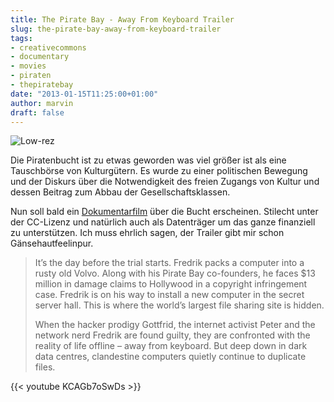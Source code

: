 ```yaml
---
title: The Pirate Bay - Away From Keyboard Trailer
slug: the-pirate-bay-away-from-keyboard-trailer
tags:
- creativecommons
- documentary
- movies
- piraten
- thepiratebay
date: "2013-01-15T11:25:00+01:00"
author: marvin
draft: false
---
```

![Low-rez](/images/Low-rez.jpg)

Die Piratenbucht ist zu etwas geworden was viel größer ist als eine
Tauschbörse von Kulturgütern. Es wurde zu einer politischen Bewegung und
der Diskurs über die Notwendigkeit des freien Zugangs von Kultur und
dessen Beitrag zum Abbau der Gesellschaftsklassen.

Nun soll bald ein [Dokumentarfilm](http://www.tpbafk.tv/) über die Bucht
erscheinen. Stilecht unter der CC-Lizenz und natürlich auch als
Datenträger um das ganze finanziell zu unterstützen. Ich muss ehrlich
sagen, der Trailer gibt mir schon Gänsehautfeelinpur.

> It’s the day before the trial starts. Fredrik packs a computer into a
> rusty old Volvo. Along with his Pirate Bay co-founders, he faces \$13
> million in damage claims to Hollywood in a copyright infringement
> case. Fredrik is on his way to install a new computer in the secret
> server hall. This is where the world’s largest file sharing site is
> hidden.
>
> When the hacker prodigy Gottfrid, the internet activist Peter and the
> network nerd Fredrik are found guilty, they are confronted with the
> reality of life offline – away from keyboard. But deep down in dark
> data centres, clandestine computers quietly continue to duplicate
> files.

{{< youtube KCAGb7oSwDs >}}